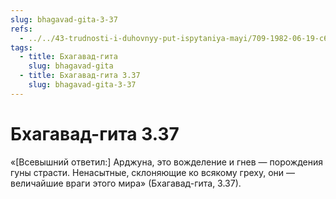```yaml
---
slug: bhagavad-gita-3-37
refs:
  - ../../43-trudnosti-i-duhovnyy-put-ispytaniya-mayi/709-1982-06-19-c6-proverki-predannosti-ot-bogatstva-do-predlozheniya-stat-shivoj.md
tags:
  - title: Бхагавад-гита
    slug: bhagavad-gita
  - title: Бхагавад-гита 3.37
    slug: bhagavad-gita-3-37
---
```


# Бхагавад-гита 3.37

«[Всевышний ответил:] Арджуна, это вожделение и гнев — порождения гуны страсти. Ненасытные, склоняющие ко всякому греху, они — величайшие враги этого мира» (Бхагавад-гита, 3.37).


